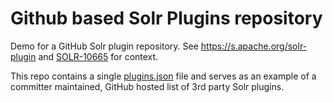# Github based Solr Plugins repository

Demo for a GitHub Solr plugin repository.
See https://s.apache.org/solr-plugin and [SOLR-10665](https://issues.apache.org/jira/browse/SOLR-10665)
for context.

This repo contains a single [plugins.json](plugins.json) file and serves as an example
of a committer maintained, GitHub hosted list of 3rd party Solr plugins.
